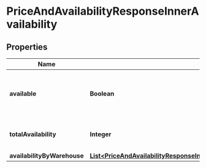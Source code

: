 

# PriceAndAvailabilityResponseInnerAvailability


## Properties

| Name | Type | Description | Notes |
|------------ | ------------- | ------------- | -------------|
|**available** | **Boolean** | Boolean that indicates if the product ordered is available |  [optional] |
|**totalAvailability** | **Integer** | The total amount of available products |  [optional] |
|**availabilityByWarehouse** | [**List&lt;PriceAndAvailabilityResponseInnerAvailabilityAvailabilityByWarehouseInner&gt;**](PriceAndAvailabilityResponseInnerAvailabilityAvailabilityByWarehouseInner.md) |  |  [optional] |



